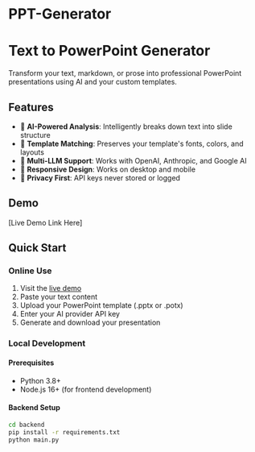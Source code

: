 # PPT-Generator
# Text to PowerPoint Generator

Transform your text, markdown, or prose into professional PowerPoint presentations using AI and your custom templates.

## Features

- 🤖 **AI-Powered Analysis**: Intelligently breaks down text into slide structure
- 🎨 **Template Matching**: Preserves your template's fonts, colors, and layouts
- 🔗 **Multi-LLM Support**: Works with OpenAI, Anthropic, and Google AI
- 📱 **Responsive Design**: Works on desktop and mobile
- 🚫 **Privacy First**: API keys never stored or logged

## Demo

[Live Demo Link Here]

## Quick Start

### Online Use
1. Visit the [live demo](your-demo-link)
2. Paste your text content
3. Upload your PowerPoint template (.pptx or .potx)
4. Enter your AI provider API key
5. Generate and download your presentation

### Local Development

#### Prerequisites
- Python 3.8+
- Node.js 16+ (for frontend development)

#### Backend Setup
```bash
cd backend
pip install -r requirements.txt
python main.py
